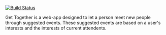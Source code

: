 [![Build Status](https://travis-ci.org/menuka-s/get-together-rails.svg?branch=master)](https://travis-ci.org/menuka-s/get-together-rails)

Get Together is a web-app designed to let a person meet new people through suggested events. These suggested events are based on a user's interests and the interests of current attendents. 


